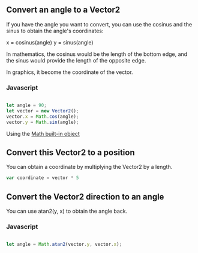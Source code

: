 
## Convert an angle to a Vector2

If you have the angle you want to convert, you can use the cosinus and the sinus to obtain the angle's coordinates:

x = cosinus(angle)
y = sinus(angle)

In mathematics, the cosinus would be the length of the bottom edge, and the sinus would provide the length of the opposite edge.

In graphics, it become the coordinate of the vector.

### Javascript

```javascript

let angle = 90;
let vector = new Vector2();
vector.x = Math.cos(angle);
vector.y = Math.sin(angle);

```

Using the [Math built-in object](https://developer.mozilla.org/en-US/docs/Web/JavaScript/Reference/Global_Objects/Math)

## Convert this Vector2 to a position

You can obtain a coordinate by multiplying the Vector2 by a length.

```javascript
var coordinate = vector * 5
```

## Convert the Vector2 direction to an angle

You can use atan2(y, x) to obtain the angle back.

### Javascript

```javascript

let angle = Math.atan2(vector.y, vector.x);

```
